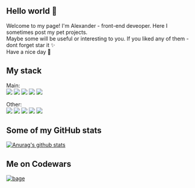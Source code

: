 ## Hello world :wave:
Welcome to my page! I'm Alexander - front-end deveoper. Here I sometimes post my pet projects.   
Maybe some will be useful or interesting to you. If you liked any of them - dont forget star it :sparkles:  
Have a nice day :eyes:   
## My stack
Main:  
![](https://img.shields.io/badge/React-Library-informational?style=flat-square&logo=React&logoColor=white&color=yellow) 
![](https://img.shields.io/badge/Redux-Library-informational?style=flat-square&logo=Redux&logoColor=white&color=yellow)
![](https://img.shields.io/badge/NextJS-Library-informational?style=flat-square&logo=Next.js&logoColor=white&color=yellow) 
![](https://img.shields.io/badge/TypeScript-Code-informational?style=flat-square&logo=TypeScript&logoColor=white&color=yellow)
![](https://img.shields.io/badge/NodeJS-Code-informational?style=flat-square&logo=Node.js&logoColor=white&color=yellow)  

Other:  
![](https://img.shields.io/badge/Git-Tool-informational?style=flat-square&logo=Git&logoColor=white&color=yellow)
![](https://img.shields.io/badge/Bash-Tool-informational?style=flat-square&logo=PowerShell&logoColor=white&color=yellow)
![](https://img.shields.io/badge/GitLabCI/CD-Tool-informational?style=flat-square&logo=GitHubActions&color=yellow&logoColor=white)
![](https://img.shields.io/badge/SQL-Code-informational?style=flat-square&logo=AmazonDynamoDB&logoColor=white&color=yellow)
![](https://img.shields.io/badge/C++-Code-informational?style=flat-square&logo=C&logoColor=white&color=yellow)

## Some of my GitHub stats
[![Anurag's github stats](https://github-readme-stats.vercel.app/api?username=morozov312&show_icons=true&theme=gruvbox)](https://github.com/anuraghazra/github-readme-stats)
## Me on Codewars
<a href="https://www.codewars.com/users/morozov312"><img src="https://www.codewars.com/users/morozov312/badges/large" alt="bage"></a>
